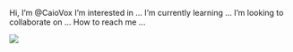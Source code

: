  Hi, I’m @CaioVox
 I’m interested in ...
 I’m currently learning ...
 I’m looking to collaborate on ...
 How to reach me ...

<div style="in_line">
  <img src="https://github-readme-stats.vercel.app/api/?username=CaioVox&show_icons=true&hide_border=true&theme=algolia&count_private=true">
</div>
